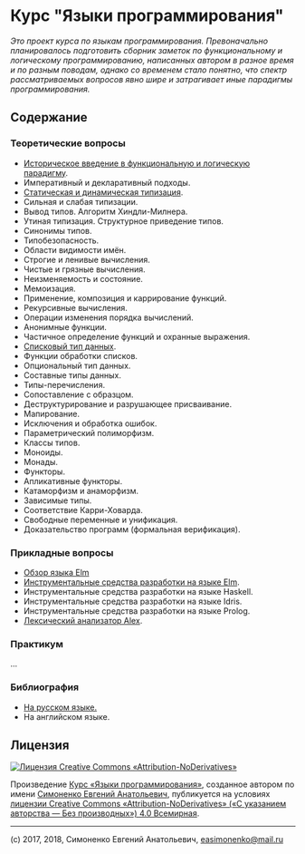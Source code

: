 # Курс "Языки программирования"

_Это проект курса по языкам программирования. Превоначально планировалось
подготовить сборник заметок по функциональному и логическому
программированию, написанных автором в разное время и по разным поводам, однако
со временем стало понятно, что спектр рассматриваемых вопросов явно шире и
затрагивает иные парадигмы программирования._

## Содержание

### Теоретические вопросы

* [Историческое введение в функциональную и логическую парадигму](intro.md).
* Императивный и декларативный подходы.
* [Статическая и динамическая типизация](static_and_dynamic_typing.md).
* Сильная и слабая типизации.
* Вывод типов. Алгоритм Хиндли-Милнера.
* Утиная типизация. Структурное приведение типов.
* Синонимы типов.
* Типобезопасность.
* Области видимости имён.
* Строгие и ленивые вычисления.
* Чистые и грязные вычисления.
* Неизменяемость и состояние.
* Мемоизация.
* Применение, композиция и каррирование функций.
* Рекурсивные вычисления.
* Операции изменения порядка вычислений.
* Анонимные функции.
* Частичное определение функций и охранные выражения.
* [Списковый тип данных](list-data-type.md).
* Функции обработки списков.
* Опциональный тип данных.
* Составные типы данных.
* Типы-перечисления.
* Сопоставление с образцом.
* Деструктурирование и разрушающее присваивание.
* Мапирование.
* Исключения и обработка ошибок.
* Параметрический полиморфизм.
* Классы типов.
* Моноиды.
* Монады.
* Функторы.
* Апликативные функторы.
* Катаморфизм и анаморфизм.
* Зависимые типы.
* Соответствие Карри-Ховарда.
* Свободные переменные и унификация.
* Доказательство программ (формальная верификация).

### Прикладные вопросы

* [Обзор языка Elm](review-of-elm-language.md)
* [Инструментальные средства разработки на языке Elm](developer-tools-in-the-elm-language.md).
* Инструментальные средства разработки на языке Haskell.
* Инструментальные средства разработки на языке Idris.
* Инструментальные средства разработки на языке Prolog.
* [Лексический анализатор Alex](alex.md).

### Практикум

...

### Библиография

* [На русском языке.](bibliography-ru.md)
* На английском языке.

## Лицензия

[![Лицензия Creative Commons «Attribution-NoDerivatives»](https://i.creativecommons.org/l/by-nd/4.0/88x31.png)](https://creativecommons.org/licenses/by-nd/4.0/)

Произведение [Курс «Языки программирования»](https://github.com/easimonenko/programming-languages-course),
созданное автором по имени [Симоненко Евгений Анатольевич](mailto:easimonenko@mail.ru),
публикуется на условиях
[лицензии Creative Commons «Attribution-NoDerivatives» («С указанием авторства — Без производных») 4.0 Всемирная](https://creativecommons.org/licenses/by-nd/4.0/).

---

(c) 2017, 2018, Симоненко Евгений Анатольевич, easimonenko@mail.ru
